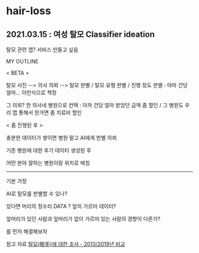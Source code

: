 # hair-loss

## 2021.03.15 : 여성 탈모 Classifier ideation

탈모 관련 앱? 서비스 만들고 싶음

MY OUTLINE

< BETA >

탈모 사진 --> 의사 의뢰 --> 탈모 판별 / 탈모 유형 판별 / 진행 정도 판별 : 아마 건당 얼마... 이런식으로 책정

그 의뢰? 한 의사네 병원으로 컨택 : 아까 건당 얼마 받았던 금액 좀 할인 / 그 병원도 우리 앱 통해서 한거면 좀 치료비 할인

< 좀 진행된 후 >

충분한 데이터가 쌓이면 병원 말고 AI에게 판별 의뢰

기존 병원에 대한 후기 데이터 생성된 후 

어떤 분야 잘하는 병원이랑 위치로 매칭

---------------------------------------------------------------------------------------

기본 가정

AI로 탈모를 판별할 수 있나?

있다면 머리의 정수리 DATA ? 앞의 가르마 데이터?

앞머리가 있던 사람과 앞머리가 없이 가르마 있는 사람의 경향이 다른가?

를 먼저 해결해보자






참고 자료 
[탈모(脫毛)에 대한 조사 - 2013/2019년 비교](https://www.gallup.co.kr/gallupdb/reportContent.asp?seqNo=998)

